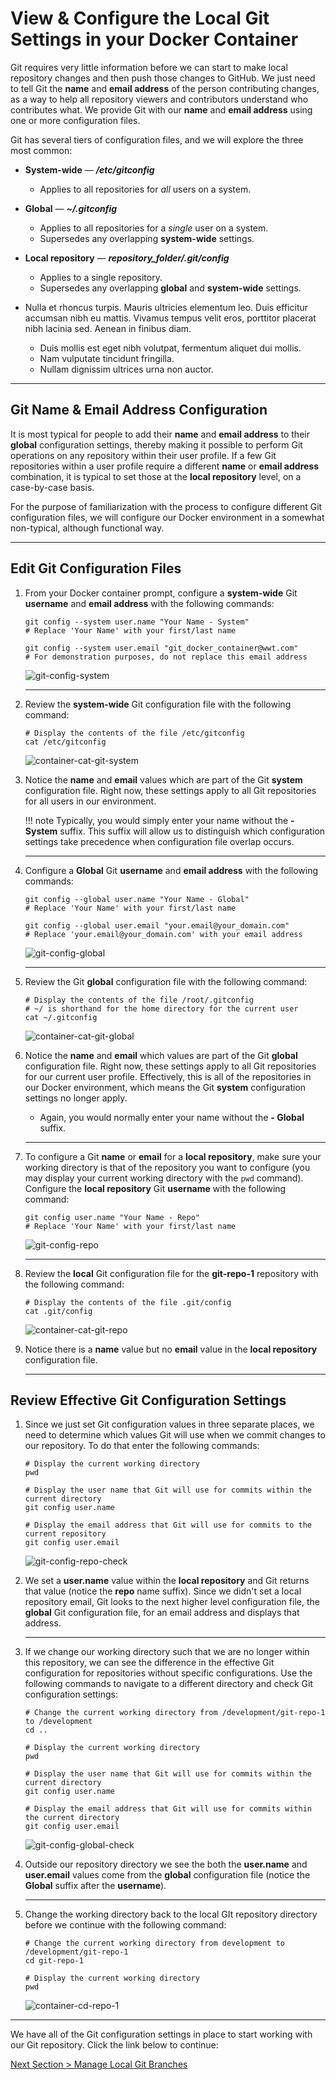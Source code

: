 # View & Configure the Local Git Settings in your Docker Container

Git requires very little information before we can start to make local repository changes and then push those changes to GitHub. We just need to tell Git the **name** and **email address** of the person contributing changes, as a way to help all repository viewers and contributors understand who contributes what. We provide Git with our **name** and **email address** using one or more configuration files.

Git has several tiers of configuration files, and we will explore the three most common:

- **System-wide** — **_/etc/gitconfig_**

  + Applies to all repositories for _all_ users on a system.

- **Global** — **_~/.gitconfig_**

  * Applies to all repositories for a _single_ user on a system.
  * Supersedes any overlapping **system-wide** settings.

- **Local repository** — **_repository_folder/.git/config_**

    - Applies to a single repository.
    - Supersedes any overlapping **global** and **system-wide** settings.

- Nulla et rhoncus turpis. Mauris ultricies elementum leo. Duis efficitur
  accumsan nibh eu mattis. Vivamus tempus velit eros, porttitor placerat nibh
  lacinia sed. Aenean in finibus diam.

    * Duis mollis est eget nibh volutpat, fermentum aliquet dui mollis.
    * Nam vulputate tincidunt fringilla.
    * Nullam dignissim ultrices urna non auctor.

---

## Git Name & Email Address Configuration

It is most typical for people to add their **name** and **email address** to their **global** configuration settings, thereby making it possible to perform Git operations on any repository within their user profile. If a few Git repositories within a user profile require a different **name** or **email address** combination, it is typical to set those at the **local repository** level, on a case-by-case basis.

For the purpose of familiarization with the process to configure different Git configuration files, we will configure our Docker environment in a somewhat non-typical, although functional way.

---

## Edit Git Configuration Files

1. From your Docker container prompt, configure a **system-wide** Git **username** and **email address** with the following commands:

    ```shell
    git config --system user.name "Your Name - System"
    # Replace 'Your Name' with your first/last name

    git config --system user.email "git_docker_container@wwt.com"
    # For demonstration purposes, do not replace this email address
    ```

    ![git-config-system](../images/git-config-system.png "Set system-wide git configuration properties")

    ---

2. Review the **system-wide** Git configuration file with the following command:

    ```shell
    # Display the contents of the file /etc/gitconfig
    cat /etc/gitconfig
    ```

    ![container-cat-git-system](../images/container-cat-git-system.png "Review system-wide git configuration")

3. Notice the **name** and **email** values which are part of the Git **system** configuration file. Right now, these settings apply to all Git repositories for all users in our environment.

    !!! note
        Typically, you would simply enter your name without the **- System** suffix. This suffix will allow us to distinguish which configuration settings take precedence when configuration file overlap occurs.

    ---

4. Configure a **Global** Git **username** and **email address** with the following commands:

    ```shell
    git config --global user.name "Your Name - Global"
    # Replace 'Your Name' with your first/last name

    git config --global user.email "your.email@your_domain.com"
    # Replace 'your.email@your_domain.com' with your email address
    ```

    ![git-config-global](../images/git-config-global.png "Set global git configuration properties")

    ---

5. Review the Git **global** configuration file with the following command:

    ```shell
    # Display the contents of the file /root/.gitconfig
    # ~/ is shorthand for the home directory for the current user
    cat ~/.gitconfig
    ```

    ![container-cat-git-global](../images/container-cat-git-global.png "Review global git configuration")

6. Notice the **name** and **email** which values are part of the Git **global** configuration file. Right now, these settings apply to all Git repositories for our current user profile. Effectively, this is all of the repositories in our Docker environment, which means the Git **system** configuration settings no longer apply.

    - Again, you would normally enter your name without the **- Global** suffix.

    ---

7. To configure a Git **name** or **email** for a **local repository**, make sure your working directory is that of the repository you want to configure (you may display your current working directory with the `pwd` command). Configure the **local repository** Git **username** with the following command:

    ```shell
    git config user.name "Your Name - Repo"
    # Replace 'Your Name' with your first/last name
    ```

    ![git-config-repo](../images/git-config-repo.png "Set repository git configuration properties")

    ---

8. Review the **local** Git configuration file for the **git-repo-1** repository with the following command:

    ```shell
    # Display the contents of the file .git/config
    cat .git/config
    ```

    ![container-cat-git-repo](../images/container-cat-git-repo.png "Review global git configuration")

9. Notice there is a **name** value but no **email** value in the **local repository** configuration file.

    ---

## Review Effective Git Configuration Settings

1. Since we just set Git configuration values in three separate places, we need to determine which values Git will use when we commit changes to our repository. To do that enter the following commands:

    ```shell
    # Display the current working directory
    pwd
    ```

    ```shell
    # Display the user name that Git will use for commits within the current directory
    git config user.name
    ```

    ```shell
    # Display the email address that Git will use for commits to the current repository
    git config user.email
    ```

    ![git-config-repo-check](../images/git-config-repo-check.png "Review effective git configuration settings")

2. We set a **user.name** value within the **local repository** and Git returns that value (notice the **repo** name suffix). Since we didn't set a local repository email, Git looks to the next higher level configuration file, the **global** Git configuration file, for an email address and displays that address.

    ---

3. If we change our working directory such that we are no longer within this repository, we can see the difference in the effective Git configuration for repositories without specific configurations. Use the following commands to navigate to a different directory and check Git configuration settings:

    ```shell
    # Change the current working directory from /development/git-repo-1 to /development
    cd ..
    ```

    ```shell
    # Display the current working directory
    pwd
    ```

    ```shell
    # Display the user name that Git will use for commits within the current directory
    git config user.name
    ```

    ```shell
    # Display the email address that Git will use for commits within the current directory
    git config user.email
    ```

    ![git-config-global-check](../images/git-config-global-check.png "Review effective git configuration settings in a different directory")

4. Outside our repository directory we see the both the **user.name** and **user.email** values come from the **global** configuration file (notice the **Global** suffix after the **username**).

    ---

5. Change the working directory back to the local GIt repository directory before we continue with the following command:

    ```shell
    # Change the current working directory from development to /development/git-repo-1
    cd git-repo-1
    ```

    ```shell
    # Display the current working directory
    pwd
    ```

    ![container-cd-repo-1](../images/container-cd-repo-1.png "Return to the git repository directory")

---

We have all of the Git configuration settings in place to start working with our Git repository. Click the link below to continue:

[Next Section > Manage Local Git Branches](section_7.md "Manage Local Git Branches")
